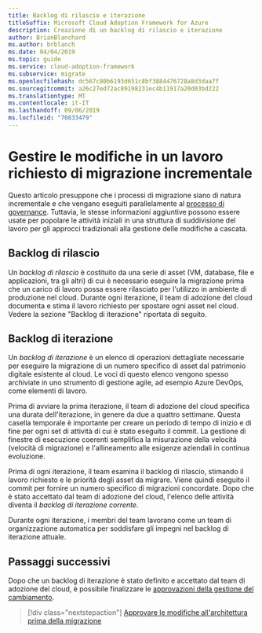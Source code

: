 ```yaml
---
title: Backlog di rilascio e iterazione
titleSuffix: Microsoft Cloud Adoption Framework for Azure
description: Creazione di un backlog di rilascio e iterazione
author: BrianBlanchard
ms.author: brblanch
ms.date: 04/04/2019
ms.topic: guide
ms.service: cloud-adoption-framework
ms.subservice: migrate
ms.openlocfilehash: dc567c80b6193d651c8bf3884476728a8d3daa7f
ms.sourcegitcommit: a26c27ed72ac89198231ec4b11917a20d03bd222
ms.translationtype: MT
ms.contentlocale: it-IT
ms.lasthandoff: 09/06/2019
ms.locfileid: "70833479"
---
```

# <a name="manage-change-in-an-incremental-migration-effort"></a>Gestire le modifiche in un lavoro richiesto di migrazione incrementale

Questo articolo presuppone che i processi di migrazione siano di natura incrementale e che vengano eseguiti parallelamente al [processo di governance](../../../governance/index.md). Tuttavia, le stesse informazioni aggiuntive possono essere usate per popolare le attività iniziali in una struttura di suddivisione del lavoro per gli approcci tradizionali alla gestione delle modifiche a cascata.

## <a name="release-backlog"></a>Backlog di rilascio

Un *backlog di rilascio* è costituito da una serie di asset (VM, database, file e applicazioni, tra gli altri) di cui è necessario eseguire la migrazione prima che un carico di lavoro possa essere rilasciato per l'utilizzo in ambiente di produzione nel cloud. Durante ogni iterazione, il team di adozione del cloud documenta e stima il lavoro richiesto per spostare ogni asset nel cloud. Vedere la sezione "Backlog di iterazione" riportata di seguito.

## <a name="iteration-backlog"></a>Backlog di iterazione

Un *backlog di iterazione* è un elenco di operazioni dettagliate necessarie per eseguire la migrazione di un numero specifico di asset dal patrimonio digitale esistente al cloud. Le voci di questo elenco vengono spesso archiviate in uno strumento di gestione agile, ad esempio Azure DevOps, come elementi di lavoro.

Prima di avviare la prima iterazione, il team di adozione del cloud specifica una durata dell'iterazione, in genere da due a quattro settimane. Questa casella temporale è importante per creare un periodo di tempo di inizio e di fine per ogni set di attività di cui è stato eseguito il commit. La gestione di finestre di esecuzione coerenti semplifica la misurazione della velocità (velocità di migrazione) e l'allineamento alle esigenze aziendali in continua evoluzione.

Prima di ogni iterazione, il team esamina il backlog di rilascio, stimando il lavoro richiesto e le priorità degli asset da migrare. Viene quindi eseguito il commit per fornire un numero specifico di migrazioni concordate. Dopo che è stato accettato dal team di adozione del cloud, l'elenco delle attività diventa il *backlog di iterazione corrente*.

Durante ogni iterazione, i membri del team lavorano come un team di organizzazione automatica per soddisfare gli impegni nel backlog di iterazione attuale.

## <a name="next-steps"></a>Passaggi successivi

Dopo che un backlog di iterazione è stato definito e accettato dal team di adozione del cloud, è possibile finalizzare le [approvazioni della gestione del cambiamento](./approve.md).

> [!div class="nextstepaction"]
> [Approvare le modifiche all'architettura prima della migrazione](./approve.md)
